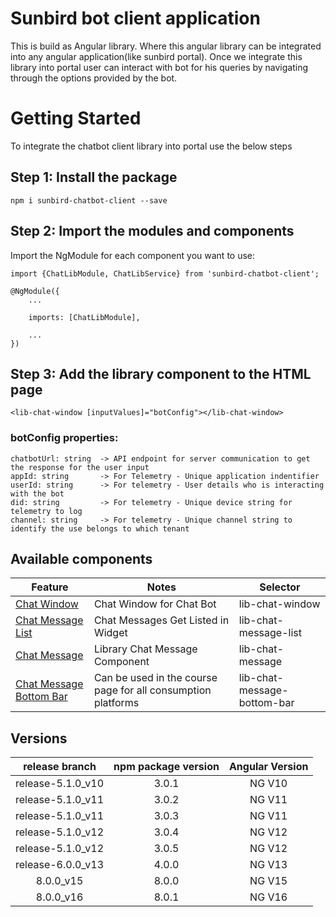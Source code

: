 # Sunbird bot client application
This is build as Angular library. Where this angular library can be integrated into any angular application(like sunbird portal). Once we integrate this library into portal user can interact with bot for his queries by navigating through the options provided by the bot.


# Getting Started

To integrate the chatbot client library into portal use the below steps

## Step 1: Install the package

    npm i sunbird-chatbot-client --save


## Step 2: Import the modules and components
Import the NgModule for each component you want to use:
       
    import {ChatLibModule, ChatLibService} from 'sunbird-chatbot-client';
    
    @NgModule({
	    ...
	    
	    imports: [ChatLibModule],
	    
	    ...
    })


## Step 3: Add the library component to the HTML page

    <lib-chat-window [inputValues]="botConfig"></lib-chat-window>

### botConfig properties:

    chatbotUrl: string  -> API endpoint for server communication to get the response for the user input
    appId: string       -> For Telemetry - Unique application indentifier 
    userId: string      -> For telemetry - User details who is interacting with the bot
    did: string         -> For telemetry - Unique device string for telemetry to log
    channel: string     -> For telemetry - Unique channel string to identify the use belongs to which tenant



## Available components

|Feature| Notes| Selector|
|--|--|--|
| [Chat Window](https://github.com/Sunbird-Ed/SunbirdEd-consumption-ngcomponents) | Chat Window for Chat Bot | lib-chat-window|
| [Chat Message List](https://github.com/Sunbird-Ed/SunbirdEd-consumption-ngcomponents) | Chat Messages Get Listed in Widget | lib-chat-message-list|
| [Chat Message](https://github.com/Sunbird-Ed/SunbirdEd-consumption-ngcomponents) | Library Chat Message Component |lib-chat-message|
| [Chat Message Bottom Bar](https://github.com/Sunbird-Ed/SunbirdEd-consumption-ngcomponents) | Can be used in the course page for all consumption platforms|lib-chat-message-bottom-bar|

## Versions

|   release branch  	| npm package version 	| Angular Version 	|
|:-----------------:	|:-------------------:	|:---------------:	|
|  release-5.1.0_v10 	|        3.0.1        	|      NG V10      	|
|  release-5.1.0_v11 	|        3.0.2        	|      NG V11      	|
|  release-5.1.0_v11 	|        3.0.3        	|      NG V11      	|
|  release-5.1.0_v12 	|        3.0.4        	|      NG V12      	|
|  release-5.1.0_v12 	|        3.0.5        	|      NG V12      	|
|  release-6.0.0_v13 	|        4.0.0        	|      NG V13      	|
|      8.0.0_v15    	|        8.0.0        	|      NG V15      	|
|      8.0.0_v16    	|        8.0.1        	|      NG V16      	|